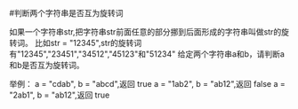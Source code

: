 #判断两个字符串是否互为旋转词

如果一个字符串str,把字符串str前面任意的部分挪到后面形成的字符串叫做str的旋转词。
比如str = "12345",str的旋转词有"12345","23451","34512","45123"和"51234"
给定两个字符串a和b，请判断a和b是否互为旋转词。

举例：
	a = "cdab", b = "abcd",返回 true
	a = "1ab2", b = "ab12",返回 false
	a = "2ab1", b = "ab12",返回 true